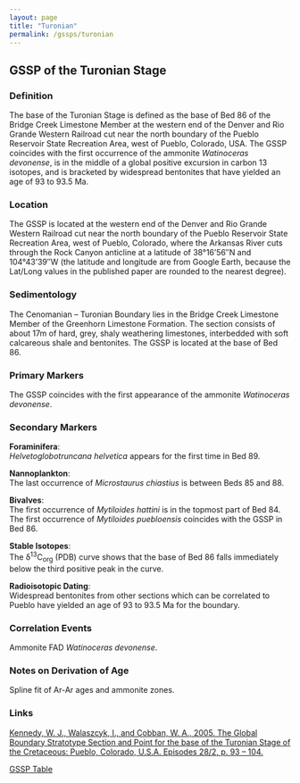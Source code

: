 ```yaml
---
layout: page
title: "Turonian"
permalink: /gssps/turonian
---
```

## GSSP of the Turonian Stage

### Definition
The base of the Turonian Stage is defined as the base of Bed 86 of the Bridge Creek Limestone Member at the western end of the Denver and Rio Grande Western Railroad cut near the north boundary of the Pueblo Reservoir State Recreation Area, west of Pueblo, Colorado, USA. The GSSP coincides with the first occurrence of the ammonite _Watinoceras devonense_, is in the middle of a global positive excursion in carbon 13 isotopes, and is bracketed by widespread bentonites that have yielded an age of 93 to 93.5 Ma.

### Location
The GSSP is located at the western end of the Denver and Rio Grande Western Railroad cut near the north boundary of the Pueblo Reservoir State Recreation Area, west of Pueblo, Colorado, where the Arkansas River cuts through the Rock Canyon anticline at a latitude of 38°16’56″N and 104°43’39″W (the latitude and longitude are from Google Earth, because the Lat/Long values in the published paper are rounded to the nearest degree).

### Sedimentology
The Cenomanian – Turonian Boundary lies in the Bridge Creek Limestone Member of the Greenhorn Limestone Formation. The section consists of about 17m of hard, grey, shaly weathering limestones, interbedded with soft calcareous shale and bentonites. The GSSP is located at the base of Bed 86.

### Primary Markers
The GSSP coincides with the first appearance of the ammonite _Watinoceras devonense_.

### Secondary Markers
**Foraminifera**:  
_Helvetoglobotruncana helvetica_ appears for the first time in Bed 89.

**Nannoplankton**:  
The last occurrence of _Microstaurus chiastius_ is between Beds 85 and 88.

**Bivalves**:  
The first occurrence of _Mytiloides hattini_ is in the topmost part of Bed 84. The first occurrence of _Mytiloides puebloensis_ coincides with the GSSP in Bed 86.

**Stable Isotopes**:  
The δ<sup>13</sup>C<sub>org</sub> (PDB) curve shows that the base of Bed 86 falls immediately below the third positive peak in the curve.

**Radioisotopic Dating**:  
Widespread bentonites from other sections which can be correlated to Pueblo have yielded an age of 93 to 93.5 Ma for the boundary.

### Correlation Events
Ammonite FAD _Watinoceras devonense_.

### Notes on Derivation of Age
Spline fit of Ar-Ar ages and ammonite zones.

### Links
[Kennedy, W. J., Walaszcyk, I., and Cobban, W. A., 2005. The Global Boundary Stratotype Section and Point for the base of the Turonian Stage of the Cretaceous: Pueblo, Colorado, U.S.A. Episodes 28/2, p. 93 – 104.](https://stratigraphy.org/gssps/files/turonian.pdf)

[GSSP Table](https://stratigraphy.org/gssps/)
